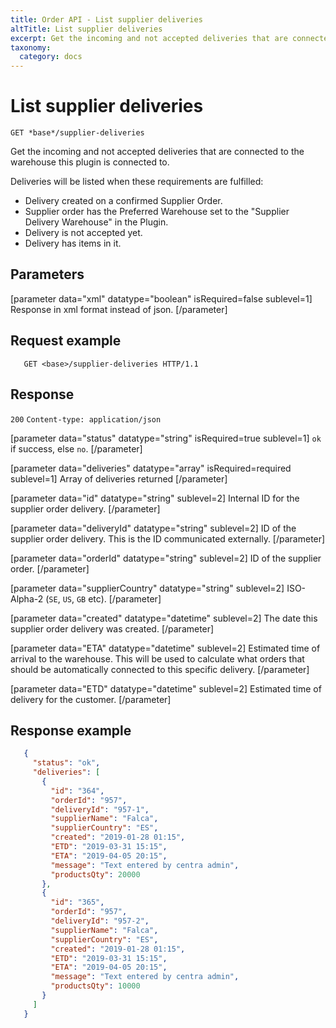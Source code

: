 ```yaml
---
title: Order API - List supplier deliveries
altTitle: List supplier deliveries
excerpt: Get the incoming and not accepted deliveries that are connected to the warehouse this plugin is connected to.
taxonomy:
  category: docs
---
```


# List supplier deliveries

```text
GET *base*/supplier-deliveries
```

Get the incoming and not accepted deliveries that are connected to the warehouse this plugin is connected to.

Deliveries will be listed when these requirements are fulfilled:

* Delivery created on a confirmed Supplier Order.
* Supplier order has the Preferred Warehouse set to the "Supplier Delivery Warehouse" in the Plugin.
* Delivery is not accepted yet.
* Delivery has items in it.

## Parameters

[parameter data="xml" datatype="boolean" isRequired=false sublevel=1]
Response in xml format instead of json.
[/parameter]

## Request example

```http
   GET <base>/supplier-deliveries HTTP/1.1
```

<!--
```eval_rst
.. _order-api-list-supplier-deliveries-response:
```
-->

## Response

`200` `Content-type: application/json`

[parameter data="status" datatype="string" isRequired=true sublevel=1]
``ok`` if success, else ``no``.
[/parameter]

[parameter data="deliveries" datatype="array" isRequired=required sublevel=1]
Array of deliveries returned
[/parameter]

[parameter data="id" datatype="string" sublevel=2]
Internal ID for the supplier order delivery.
[/parameter]

[parameter data="deliveryId" datatype="string" sublevel=2]
ID of the supplier order delivery. This is the ID communicated externally.
[/parameter]

[parameter data="orderId" datatype="string" sublevel=2]
ID of the supplier order.
[/parameter]

[parameter data="supplierCountry" datatype="string" sublevel=2]
ISO-Alpha-2 (``SE``, ``US``, ``GB`` etc).
[/parameter]

[parameter data="created" datatype="datetime" sublevel=2]
The date this supplier order delivery was created.
[/parameter]

[parameter data="ETA" datatype="datetime" sublevel=2]
Estimated time of arrival to the warehouse. This will be used to calculate what orders that should be automatically connected to this specific delivery.
[/parameter]

[parameter data="ETD" datatype="datetime" sublevel=2]
Estimated time of delivery for the customer.
[/parameter]

## Response example

```json
   {
     "status": "ok",
     "deliveries": [
       {
         "id": "364",
         "orderId": "957",
         "deliveryId": "957-1",
         "supplierName": "Falca",
         "supplierCountry": "ES",
         "created": "2019-01-28 01:15",
         "ETD": "2019-03-31 15:15",
         "ETA": "2019-04-05 20:15",
         "message": "Text entered by centra admin",
         "productsQty": 20000
       },
       {
         "id": "365",
         "orderId": "957",
         "deliveryId": "957-2",
         "supplierName": "Falca",
         "supplierCountry": "ES",
         "created": "2019-01-28 01:15",
         "ETD": "2019-03-31 15:15",
         "ETA": "2019-04-05 20:15",
         "message": "Text entered by centra admin",
         "productsQty": 10000
       }
     ]
   }
```